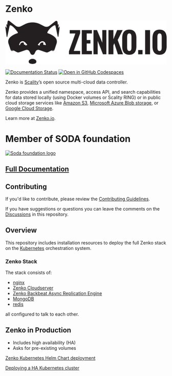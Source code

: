 # Zenko

![Zenko logo](res/zenko.io-logo-wide-bw.png)

[![Documentation Status](https://readthedocs.org/projects/zenko/badge/?version=latest)](https://zenko.readthedocs.io/en/latest/?badge=latest)
[![Open in GitHub Codespaces](https://github.com/codespaces/badge.svg)](https://codespaces.new/scality/Zenko)


Zenko is  [Scality](http://www.scality.com/)’s open source multi-cloud data
controller.

Zenko provides a unified namespace, access API, and search capabilities for
data stored locally (using Docker volumes or Scality RING) or in public cloud
storage services like [Amazon S3](https://aws.amazon.com/s3),
[Microsoft Azure Blob storage](https://azure.microsoft.com/en-us/services/storage/blobs/),
or [Google Cloud Storage](https://cloud.google.com/storage/).

Learn more at  [Zenko.io](http://www.zenko.io/).


# Member of SODA foundation
[![Soda foundation logo](res/soda-foundation.png)](https://sodafoundation.io/)
## [Full Documentation](http://zenko.readthedocs.io)

## Contributing

If you'd like to contribute, please review the
[Contributing Guidelines](https://github.com/scality/Guidelines/blob/development/8.1/CONTRIBUTING.md).

If you have suggestions or questions you can leave the comments on the [Discussions](https://github.com/scality/Zenko/discussions) in this repository.

## Overview

This repository includes installation resources to deploy the full Zenko
stack on the [Kubernetes](https://kubernetes.io/) orchestration system.

### Zenko Stack

The stack consists of:

- [nginx](https://nginx.org/en/)
- [Zenko Cloudserver](https://github.com/scality/S3)
- [Zenko Backbeat Async Replication Engine](https://github.com/scality/backbeat)
- [MongoDB](https://www.mongodb.com)
- [redis](https://redis.io/)

all configured to talk to each other.

## Zenko in Production

- Includes high availability (HA)
- Asks for pre-existing volumes

[Zenko Kubernetes Helm Chart deployment](./kubernetes)

[Deploying a HA Kubernetes cluster](https://github.com/scality/metal-k8s)
